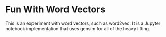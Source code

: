 # Fun With Word Vectors
This is an experiment with word vectors, such as word2vec. It is a Jupyter notebook implementation that uses gensim for all of the heavy lifting.
